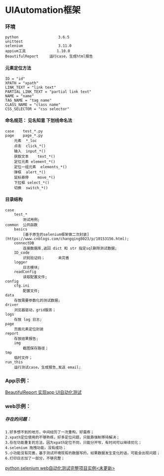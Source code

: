 # UIAutomation框架

### 环境
```
python                  3.6.5
unittest    
selenium                3.11.0   
appium工具              1.10.0
BeautifulReport     运行case，生成html报告
```

#### 元素定位方法

    ID = "id"
    XPATH = "xpath"
    LINK_TEXT = "link text"
    PARTIAL_LINK_TEXT = "partial link text"
    NAME = "name"
    TAG_NAME = "tag name"
    CLASS_NAME = "class name"
    CSS_SELECTOR = "css selector"



#### 命名规范： 见名知意 下划线命名法
    

    case    test_*.py
    page    page_*.py
        元素  *_loc
        点击  click_*()
        输入  input_*()
        获取文本    text_*()
        定位元素 element_*()
        定位一组元素  elements_*()
        弹框  alert_*()
        鼠标悬停    move_*()
        下拉框 select_*()
        切换  switch_*()


#### 目录结构
    case
        test_*
            测试用例;
    common  公共函数
        basics
            [基于原生的selenium框架做二次封装](https://www.cnblogs.com/changqing8023/p/10153156.html);
        connectDB
            连接数据库,返回 dict 和 str 指定sql删除测试数据;
        ID_code
            识别验证码；      未完善
        logger
            日志模块;
        readConfig
            读取配置文件;
    config
        cfg.ini
            配置文件;
    data
        存放需要参数化的测试数据;
    driver
        浏览器驱动，grid服务；
    logs
        存放 log 日志;
    page
        页面元素定位封装
    report
        存放结果报告;
        img
            截图保存路径；
    tmp
        临时文件；
    run_this
        运行测试case，生成报告,发送 email;

### App示例：
<a href="https://www.cnblogs.com/changqing8023/p/10153371.html">BeautifulReport 实现app UI自动化测试</a>

### web示例：
##### 存在的问题：
    1.好多想不到的地方，中间经历了一次重构，好蛋疼；
    2.xpath定位使用的不够熟练，好多定位问题，只能靠强制等待解决；
    3.存在功能重复的方法，因为xpath定位不同，只能分开写，有时间可以继续优化；
    4.selenium 拖拽功能，没有成功；
    5.小功能没有完善，基于测试环境现有的数据写的，如果数据发生变化的话，可能会出现问题；
    6.打印日志加了一部分，不够完整；
<a href="https://www.cnblogs.com/changqing8023/p/10273210.html">python selenium web自动化测试完整项目实例<未更新></a>